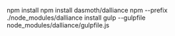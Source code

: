 npm install
npm install dasmoth/dalliance
npm --prefix ./node_modules/dalliance install
gulp --gulpfile node_modules/dalliance/gulpfile.js